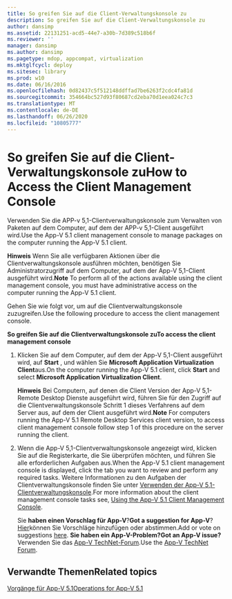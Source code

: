 ```yaml
---
title: So greifen Sie auf die Client-Verwaltungskonsole zu
description: So greifen Sie auf die Client-Verwaltungskonsole zu
author: dansimp
ms.assetid: 22131251-acd5-44e7-a30b-7d389c518b6f
ms.reviewer: ''
manager: dansimp
ms.author: dansimp
ms.pagetype: mdop, appcompat, virtualization
ms.mktglfcycl: deploy
ms.sitesec: library
ms.prod: w10
ms.date: 06/16/2016
ms.openlocfilehash: 0d82437c5f512148ddffad7be6263f2cdc4fa81d
ms.sourcegitcommit: 354664bc527d93f80687cd2eba70d1eea024c7c3
ms.translationtype: MT
ms.contentlocale: de-DE
ms.lasthandoff: 06/26/2020
ms.locfileid: "10805777"
---
```

# <span data-ttu-id="8b0cb-103">So greifen Sie auf die Client-Verwaltungskonsole zu</span><span class="sxs-lookup"><span data-stu-id="8b0cb-103">How to Access the Client Management Console</span></span>


<span data-ttu-id="8b0cb-104">Verwenden Sie die APP-v 5,1-Clientverwaltungskonsole zum Verwalten von Paketen auf dem Computer, auf dem der APP-v 5,1-Client ausgeführt wird.</span><span class="sxs-lookup"><span data-stu-id="8b0cb-104">Use the App-V 5.1 client management console to manage packages on the computer running the App-V 5.1 client.</span></span>

<span data-ttu-id="8b0cb-105">**Hinweis**  Wenn Sie alle verfügbaren Aktionen über die Clientverwaltungskonsole ausführen möchten, benötigen Sie Administratorzugriff auf dem Computer, auf dem der App-V 5,1-Client ausgeführt wird.</span><span class="sxs-lookup"><span data-stu-id="8b0cb-105">**Note** To perform all of the actions available using the client management console, you must have administrative access on the computer running the App-V 5.1 client.</span></span>

 

<span data-ttu-id="8b0cb-106">Gehen Sie wie folgt vor, um auf die Clientverwaltungskonsole zuzugreifen.</span><span class="sxs-lookup"><span data-stu-id="8b0cb-106">Use the following procedure to access the client management console.</span></span>

**<span data-ttu-id="8b0cb-107">So greifen Sie auf die Clientverwaltungskonsole zu</span><span class="sxs-lookup"><span data-stu-id="8b0cb-107">To access the client management console</span></span>**

1.  <span data-ttu-id="8b0cb-108">Klicken Sie auf dem Computer, auf dem der App-V 5,1-Client ausgeführt wird, auf **Start** , und wählen Sie **Microsoft Application Virtualization Client**aus.</span><span class="sxs-lookup"><span data-stu-id="8b0cb-108">On the computer running the App-V 5.1 client, click **Start** and select **Microsoft Application Virtualization Client**.</span></span>

    <span data-ttu-id="8b0cb-109">**Hinweis**  Bei Computern, auf denen die Client Version der App-V 5,1-Remote Desktop Dienste ausgeführt wird, führen Sie für den Zugriff auf die Clientverwaltungskonsole Schritt 1 dieses Verfahrens auf dem Server aus, auf dem der Client ausgeführt wird.</span><span class="sxs-lookup"><span data-stu-id="8b0cb-109">**Note** For computers running the App-V 5.1 Remote Desktop Services client version, to access client management console follow step 1 of this procedure on the server running the client.</span></span>

     

2.  <span data-ttu-id="8b0cb-110">Wenn die App-V 5,1-Clientverwaltungskonsole angezeigt wird, klicken Sie auf die Registerkarte, die Sie überprüfen möchten, und führen Sie alle erforderlichen Aufgaben aus.</span><span class="sxs-lookup"><span data-stu-id="8b0cb-110">When the App-V 5.1 client management console is displayed, click the tab you want to review and perform any required tasks.</span></span> <span data-ttu-id="8b0cb-111">Weitere Informationen zu den Aufgaben der Clientverwaltungskonsole finden Sie unter [Verwenden der App-V 5,1-Clientverwaltungskonsole](using-the-app-v-51-client-management-console.md).</span><span class="sxs-lookup"><span data-stu-id="8b0cb-111">For more information about the client management console tasks see, [Using the App-V 5.1 Client Management Console](using-the-app-v-51-client-management-console.md).</span></span>

    <span data-ttu-id="8b0cb-112">Sie **haben einen Vorschlag für App-V**?</span><span class="sxs-lookup"><span data-stu-id="8b0cb-112">**Got a suggestion for App-V**?</span></span> <span data-ttu-id="8b0cb-113">[Hier](http://appv.uservoice.com/forums/280448-microsoft-application-virtualization)können Sie Vorschläge hinzufügen oder abstimmen.</span><span class="sxs-lookup"><span data-stu-id="8b0cb-113">Add or vote on suggestions [here](http://appv.uservoice.com/forums/280448-microsoft-application-virtualization).</span></span> **<span data-ttu-id="8b0cb-114">Sie haben ein App-V-Problem?</span><span class="sxs-lookup"><span data-stu-id="8b0cb-114">Got an App-V issue?</span></span>** <span data-ttu-id="8b0cb-115">Verwenden Sie das [App-V TechNet-Forum](https://social.technet.microsoft.com/Forums/home?forum=mdopappv).</span><span class="sxs-lookup"><span data-stu-id="8b0cb-115">Use the [App-V TechNet Forum](https://social.technet.microsoft.com/Forums/home?forum=mdopappv).</span></span>

## <span data-ttu-id="8b0cb-116">Verwandte Themen</span><span class="sxs-lookup"><span data-stu-id="8b0cb-116">Related topics</span></span>


[<span data-ttu-id="8b0cb-117">Vorgänge für App-V 5.1</span><span class="sxs-lookup"><span data-stu-id="8b0cb-117">Operations for App-V 5.1</span></span>](operations-for-app-v-51.md)

 

 





